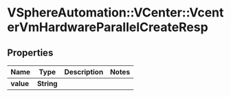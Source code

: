 # VSphereAutomation::VCenter::VcenterVmHardwareParallelCreateResp

## Properties
Name | Type | Description | Notes
------------ | ------------- | ------------- | -------------
**value** | **String** |  | 



